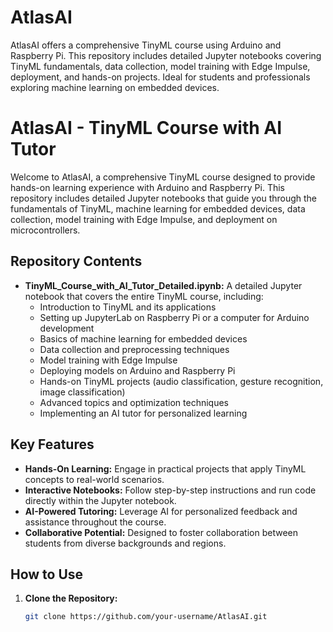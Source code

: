# AtlasAI
AtlasAI offers a comprehensive TinyML course using Arduino and Raspberry Pi. This repository includes detailed Jupyter notebooks covering TinyML fundamentals, data collection, model training with Edge Impulse, deployment, and hands-on projects. Ideal for students and professionals exploring machine learning on embedded devices.
# AtlasAI - TinyML Course with AI Tutor

Welcome to AtlasAI, a comprehensive TinyML course designed to provide hands-on learning experience with Arduino and Raspberry Pi. This repository includes detailed Jupyter notebooks that guide you through the fundamentals of TinyML, machine learning for embedded devices, data collection, model training with Edge Impulse, and deployment on microcontrollers.

## Repository Contents
- **TinyML_Course_with_AI_Tutor_Detailed.ipynb:** A detailed Jupyter notebook that covers the entire TinyML course, including:
  - Introduction to TinyML and its applications
  - Setting up JupyterLab on Raspberry Pi or a computer for Arduino development
  - Basics of machine learning for embedded devices
  - Data collection and preprocessing techniques
  - Model training with Edge Impulse
  - Deploying models on Arduino and Raspberry Pi
  - Hands-on TinyML projects (audio classification, gesture recognition, image classification)
  - Advanced topics and optimization techniques
  - Implementing an AI tutor for personalized learning

## Key Features
- **Hands-On Learning:** Engage in practical projects that apply TinyML concepts to real-world scenarios.
- **Interactive Notebooks:** Follow step-by-step instructions and run code directly within the Jupyter notebook.
- **AI-Powered Tutoring:** Leverage AI for personalized feedback and assistance throughout the course.
- **Collaborative Potential:** Designed to foster collaboration between students from diverse backgrounds and regions.

## How to Use
1. **Clone the Repository:**
   ```bash
   git clone https://github.com/your-username/AtlasAI.git

